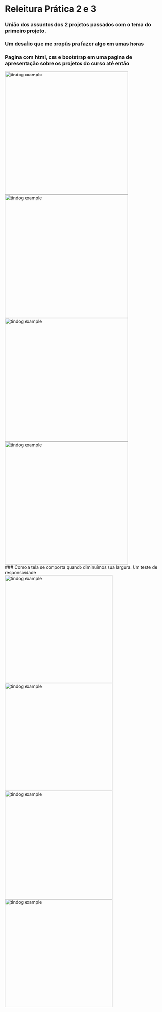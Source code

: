 # Releitura Prática 2 e 3
### União dos assuntos dos 2 projetos passados com o tema do primeiro projeto.
### Um desafio que me propûs pra fazer algo em umas horas
### Pagina com html, css e bootstrap em uma pagina de apresentação sobre os projetos do curso até então

<div>
  <img src="https://user-images.githubusercontent.com/36806973/158504792-7c2472f7-8111-4490-abb3-9dc196c14062.png" alt="tindog example" width="400"/>
  <img src="https://user-images.githubusercontent.com/36806973/158506369-636e09dc-954b-4c41-b765-4d6f40a45113.png" alt="tindog example" width="400"/>
  <img src="https://user-images.githubusercontent.com/36806973/158506511-f5d151f9-d8d2-4c6b-8ca3-dc9d945eab7e.png" alt="tindog example" width="400"/>
  <img src="https://user-images.githubusercontent.com/36806973/158506755-3b8c7726-439a-4deb-9246-bdafb814b38e.png" alt="tindog example" width="400"/>
</div>
### Como a tela se comporta quando diminuímos sua largura. Um teste de responsividade

</br>
<div>
<img src="https://user-images.githubusercontent.com/36806973/160038293-2cb0eff9-5840-40b7-b60e-8d0cd53f436c.png" alt="tindog example" height="350"/>
<img src="https://user-images.githubusercontent.com/36806973/160038333-1f1440c9-3963-4d52-9a06-19ff042520e6.png" alt="tindog example" height="350"/>
<img src="https://user-images.githubusercontent.com/36806973/160038374-1d83973c-20a1-454c-bdf1-f16c0fff42a7.png" alt="tindog example" height="350"/>
<img src="https://user-images.githubusercontent.com/36806973/160038417-b4989acf-7800-4778-ac18-f266a997aa42.png" alt="tindog example" height="350"/>

</div>
